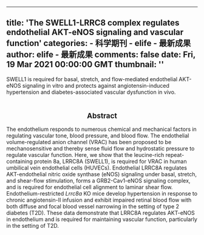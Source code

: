 
---
title: 'The SWELL1-LRRC8 complex regulates endothelial AKT-eNOS signaling and vascular function'
categories: 
    - 科学期刊
    - elife - 最新成果
author: elife - 最新成果
comments: false
date: Fri, 19 Mar 2021 00:00:00 GMT
thumbnail: ''
---

<div>   
SWELL1 is required for basal, stretch, and flow-mediated endothelial AKT-eNOS signaling in vitro and protects against angiotensin-induced hypertension and diabetes-associated vascular dysfunction in vivo.
  <br><br><h2 style="font-size: 14pt"><center>Abstract</center></h2>
      <p class="paragraph">The endothelium responds to numerous chemical and mechanical factors in regulating vascular tone, blood pressure, and blood flow. The endothelial volume-regulated anion channel (VRAC) has been proposed to be mechanosensitive and thereby sense fluid flow and hydrostatic pressure to regulate vascular function. Here, we show that the leucine-rich repeat-containing protein 8a, LRRC8A (SWELL1), is required for VRAC in human umbilical vein endothelial cells (HUVECs). Endothelial LRRC8A regulates AKT-endothelial nitric oxide synthase (eNOS) signaling under basal, stretch, and shear-flow stimulation, forms a GRB2-Cav1-eNOS signaling complex, and is required for endothelial cell alignment to laminar shear flow. Endothelium-restricted <i>Lrrc8a</i> KO mice develop hypertension in response to chronic angiotensin-II infusion and exhibit impaired retinal blood flow with both diffuse and focal blood vessel narrowing in the setting of type 2 diabetes (T2D). These data demonstrate that LRRC8A regulates AKT-eNOS in endothelium and is required for maintaining vascular function, particularly in the setting of T2D.</p>




    
</div>
            